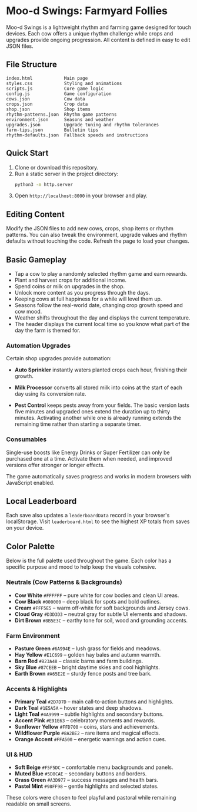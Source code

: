 # Moo-d Swings: Farmyard Follies

Moo-d Swings is a lightweight rhythm and farming game designed for touch devices. Each cow offers a unique rhythm challenge while crops and upgrades provide ongoing progression. All content is defined in easy to edit JSON files.

## File Structure
```
index.html            Main page
styles.css            Styling and animations
scripts.js            Core game logic
config.js             Game configuration
cows.json             Cow data
crops.json            Crop data
shop.json             Shop items
rhythm-patterns.json  Rhythm game patterns
environment.json      Seasons and weather
upgrades.json         Upgrade tuning and rhythm tolerances
farm-tips.json        Bulletin tips
rhythm-defaults.json  Fallback speeds and instructions
```

## Quick Start
1. Clone or download this repository.
2. Run a static server in the project directory:
   ```bash
   python3 -m http.server
   ```
3. Open `http://localhost:8000` in your browser and play.

## Editing Content
Modify the JSON files to add new cows, crops, shop items or rhythm patterns. You can also tweak the environment, upgrade values and rhythm defaults without touching the code. Refresh the page to load your changes.
## Basic Gameplay
- Tap a cow to play a randomly selected rhythm game and earn rewards.
- Plant and harvest crops for additional income.
- Spend coins or milk on upgrades in the shop.
- Unlock more content as you progress through the days.
 - Keeping cows at full happiness for a while will level them up.
 - Seasons follow the real-world date, changing crop growth speed and cow mood.
 - Weather shifts throughout the day and displays the current temperature.
- The header displays the current local time so you know what part of the day the farm is themed for.

### Automation Upgrades
Certain shop upgrades provide automation:
- **Auto Sprinkler** instantly waters planted crops each hour, finishing their growth.
- **Milk Processor** converts all stored milk into coins at the start of each day using its conversion rate.

- **Pest Control** keeps pests away from your fields. The basic version lasts five minutes and
  upgraded ones extend the duration up to thirty minutes. Activating another
  while one is already running extends the remaining time rather than starting
  a separate timer.

### Consumables
Single-use boosts like Energy Drinks or Super Fertilizer can only be purchased one at a time.
Activate them when needed, and improved versions offer stronger or longer effects.

The game automatically saves progress and works in modern browsers with JavaScript enabled.

## Local Leaderboard
Each save also updates a `leaderboardData` record in your browser's localStorage.
Visit `leaderboard.html` to see the highest XP totals from saves on your device.

## Color Palette
Below is the full palette used throughout the game. Each color has a specific purpose and mood to help keep the visuals cohesive.

### Neutrals (Cow Patterns & Backgrounds)
- **Cow White** `#FFFFFF` – pure white for cow bodies and clean UI areas.
- **Cow Black** `#000000` – deep black for spots and bold outlines.
- **Cream** `#FFF5E5` – warm off‑white for soft backgrounds and Jersey cows.
- **Cloud Gray** `#D3D3D3` – neutral gray for subtle UI elements and shadows.
- **Dirt Brown** `#8B5E3C` – earthy tone for soil, wood and grounding accents.

### Farm Environment
- **Pasture Green** `#6A994E` – lush grass for fields and meadows.
- **Hay Yellow** `#E1C699` – golden hay bales and autumn warmth.
- **Barn Red** `#B23A48` – classic barns and farm buildings.
- **Sky Blue** `#87CEEB` – bright daytime skies and cool highlights.
- **Earth Brown** `#A65E2E` – sturdy fence posts and tree bark.

### Accents & Highlights
- **Primary Teal** `#2D7D7D` – main call‑to‑action buttons and highlights.
- **Dark Teal** `#1E5A5A` – hover states and deep shadows.
- **Light Teal** `#4A9999` – subtle highlights and secondary buttons.
- **Accent Pink** `#E91E63` – celebratory moments and rewards.
- **Sunflower Yellow** `#FFD700` – coins, stars and achievements.
- **Wildflower Purple** `#8A2BE2` – rare items and magical effects.
- **Orange Accent** `#FFA500` – energetic warnings and action cues.

### UI & HUD
- **Soft Beige** `#F5F5DC` – comfortable menu backgrounds and panels.
- **Muted Blue** `#5D8CAE` – secondary buttons and borders.
- **Grass Green** `#A3D977` – success messages and health bars.
- **Pastel Mint** `#98FF98` – gentle highlights and selected states.

These colors were chosen to feel playful and pastoral while remaining readable on small screens.

